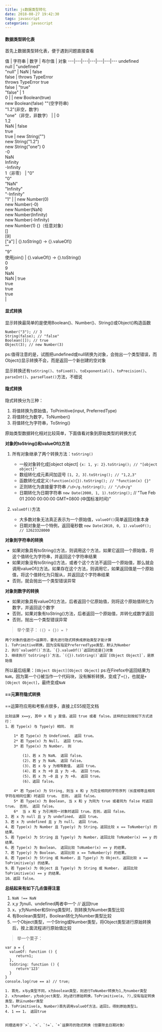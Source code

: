 ```yaml
---
title: js数据类型转化
date: 2018-08-27 19:42:30
tags: javascript
categories: javascript
---
```


#### 数据类型转化表
首先上数据类型转化表，便于遇到问题直接查看

值 | 字符串 | 数字 | 布尔值 | 对象
---|---|---|---|---|---|---
undefined <br> null | "undefined" <br> "null" | NaN | false <br> false | throws TypeError <br> throws TypeError
true <br> false | "true" <br> "false" | 1 <br> 0 |  | new Boolean(true) <br> new Boolean(false)
""(空字符串) <br> "1.2"(非空，数字) <br> "one"（非空，非数字） |  | 0 <br> 1.2 <br> NaN | false <br> true <br> true | new String("") <br> new String("1.2") <br> new String("one")
0 <br> -0 <br> NaN <br> Infinity <br> -Infinity <br> 1（非零） | "0" <br> "0" <br> "NaN" <br> "Infinity" <br> "-Infinity" <br> "1" |  | new Number(0) <br> new Number(-0) <br> new Number(NaN) <br> new Number(Infinity) <br> new Number(-Infinity) <br> new Number(1)
{}（任意对象） <br> [] <br> [9] <br> ["a"] | {}.toString() -> {}.valueOf() <br> "" <br> "9" <br> 使用join() | {}.valueOf() -> {}.toString() <br> 0 <br> 9 <br> NaN <br> NaN | true <br> true <br> true <br> true <br> |

#### 显式转换

显示转换最简单的是使用Boolean()、Number()、String()或Object()构造函数

```
Number("3"); // 3
String(false); // "false"
Boolean([]); // true
Object(3); // new Number(3)
```
ps:值得注意的是，试图把undefined或null转换为对象，会抛出一个类型错误，而Object()显示转换不会，而是返回一个新创建的空对象

显示转换还有`toString()`、`toFixed()`、`toExponential()`、`toPrecision()`、`parseInt()`、`parseFloat()`方法，不细说

#### 隐式转换

隐式转换分为三种：
1. 将值转换为原始值，ToPrimitive(input, PreferredType)
2. 将值转化为数字，ToNumber()
3. 将值转化为字符串，ToString()

原始类型数据转化相对比较简单，下面值看对象到原始类型的转换方式

**对象的toString()和valueOf()方法**

1. 所有对象继承了两个转换方法：`toString()`
    - 一般对象转化成[object object] `{x: 1, y: 2}.toString(); // "[object object]"`
    - 数组转化成元素间加逗号 `[1, 2, 3].toString(); // "1,2,3"`
    - 函数转化成定义`(function(x){}).toString(); // "function(x) {}"`
    - 正则转化为直接量字符串 `/\d+/g.toString(); // "/\d+/g"`
    - 日期转化为日期字符串 `new Date(2000, 1, 1).toString();` // "Tue Feb 01 2000 00:00:00 GMT+0800 (中国标准时间)"


2. `valueOf()`方法

    - 大多数对象无法真正表示为一个原始值，`valueOf()`简单返回对象本身
    - 日期对象是一个特例，返回毫秒数 `new Date(2010, 0, 1).valueOf(); // 12623328000`

**对象到字符串的转换**

- 如果对象具有toString()方法，则调用这个方法，如果它返回一个原始值，将这个值转化为字符串，并返回这个字符串结果
- 如果对象没有toString()方法，或者个这个方法不返回一个原始值，那么就会调用valueOf()方法。如果存在这个方法，则调用它，如果返回值是一个原始值，将这个值转化为只服从，并返回这个字符串结果
- 否则，就会抛出一个类型错误异常

**对象到数字的转换**

- 如果对象具有valueOf()方法，后者返回个亿原始值，则将这个原始值转化为数字，并返回这个数字
- 否则，如果对象有toString()方法，后者返回一个原始值，并转化成数字返回
- 否则，抛出一个类型错误异常

> 举个栗子： `({} + {}) = ?`

    两个对象的值进行+运算符，要先进行隐式转换成原始类型才能计算
    1. ToPrimitive转换，因为没有指定PreferredType类型，默认为Number
    2. 执行`valueOf()`方法，`{}.valueOf()`返回的还是{}对象
    3. 继续执行`toString()`方法，`({}).toString()`返回`[Object Object]`，是原始值

所以最后结果：`[Object Object][Object Object]`
ps:在Firefox中返回结果为`NaN`，因为第一个{}被当作一个代码块，没有解析转换，变成了`+{}`，也就是`+[Object Object]`，最终变成`NaN`

#### ==元算符隐式转换
==运算符应用和考察点很多，直接上ES5规范文档

```
比较运算 x==y, 其中 x 和 y 是值，返回 true 或者 false。这样的比较按如下方式进行：
1、若 Type(x) 与 Type(y) 相同， 则

    1* 若 Type(x) 为 Undefined， 返回 true。
    2* 若 Type(x) 为 Null， 返回 true。
    3* 若 Type(x) 为 Number， 则

        (1)、若 x 为 NaN， 返回 false。
        (2)、若 y 为 NaN， 返回 false。
        (3)、若 x 与 y 为相等数值， 返回 true。
        (4)、若 x 为 +0 且 y 为 −0， 返回 true。
        (5)、若 x 为 −0 且 y 为 +0， 返回 true。
        (6)、返回 false。

    4* 若 Type(x) 为 String, 则当 x 和 y 为完全相同的字符序列（长度相等且相同字符在相同位置）时返回 true。 否则， 返回 false。
    5* 若 Type(x) 为 Boolean, 当 x 和 y 为同为 true 或者同为 false 时返回 true。 否则， 返回 false。
    6*  当 x 和 y 为引用同一对象时返回 true。否则，返回 false。
2、若 x 为 null 且 y 为 undefined， 返回 true。
3、若 x 为 undefined 且 y 为 null， 返回 true。
4、若 Type(x) 为 Number 且 Type(y) 为 String，返回比较 x == ToNumber(y) 的结果。
5、若 Type(x) 为 String 且 Type(y) 为 Number，返回比较 ToNumber(x) == y 的结果。
6、若 Type(x) 为 Boolean， 返回比较 ToNumber(x) == y 的结果。
7、若 Type(y) 为 Boolean， 返回比较 x == ToNumber(y) 的结果。
8、若 Type(x) 为 String 或 Number，且 Type(y) 为 Object，返回比较 x == ToPrimitive(y) 的结果。
9、若 Type(x) 为 Object 且 Type(y) 为 String 或 Number， 返回比较 ToPrimitive(x) == y 的结果。
10、返回 false。
```

**总结起来有如下几点值得注意**
1. `NaN !== NaN`
2. x,y 为null、undefined两者中一个 // 返回true
3. x、y为Number和String类型时，则转换为Number类型比较
4. 有Boolean类型时，Boolean转化为Number类型比较
5. 一个Object类型，一个String或Number类型，将Object类型进行原始转换后，按上面流程进行原始值比较

> 举一个栗子：
```
var a = {
  valueOf: function () {
     return1;
  },
  toString: function () {
     return'123'
  }
}
console.log(rue == a) // true;

```
    1. 首先，x与y类型不同，x为boolean类型，则进行ToNumber转换为1,为number类型
    2. x为number，y为object类型，对y进行原始转换，ToPrimitive(a, ?),没有指定转换类型，默认number类型
    3. ToPrimitive(a, Number)首先调用valueOf方法，返回1，得到原始类型1。
    4. 1 == 1， 返回true
```

同理适用于`>`、`<`、`!=`、`+`运算符的隐式转换（但要除去日期对象）
